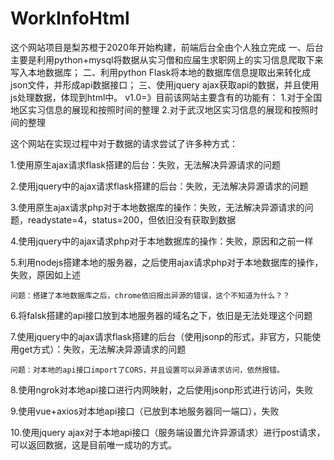# WorkInfoHtml
这个网站项目是梨苏橙于2020年开始构建，前端后台全由个人独立完成
一、后台主要是利用python+mysql将数据从实习僧和应届生求职网上的实习信息爬取下来写入本地数据库；
二、利用python Flask将本地的数据库信息提取出来转化成json文件，并形成api数据接口；
三、使用jquery ajax获取api的数据，并且使用js处理数据，体现到html中。
v1.0=》目前该网站主要含有的功能有：
    1.对于全国地区实习信息的展现和按照时间的整理
    2.对于武汉地区实习信息的展现和按照时间的整理
    
这个网站在实现过程中对于数据的请求尝试了许多种方式：

1.使用原生ajax请求flask搭建的后台：失败，无法解决异源请求的问题

2.使用jquery中的ajax请求flask搭建的后台：失败，无法解决异源请求的问题

3.使用原生ajax请求php对于本地数据库的操作：失败，无法解决异源请求的问题，readystate=4，status=200，但依旧没有获取到数据

4.使用jquery中的ajax请求php对于本地数据库的操作：失败，原因和之前一样

5.利用nodejs搭建本地的服务器，之后使用ajax请求php对于本地数据库的操作，失败，原因如上述

    问题：搭建了本地数据库之后，chrome依旧报出异源的错误，这个不知道为什么？？

6.将falsk搭建的api接口放到本地服务器的域名之下，依旧是无法处理这个问题

7.使用jquery中的ajax请求flask搭建的后台（使用jsonp的形式，非官方，只能使用get方式）：失败，无法解决异源请求的问题

    问题：对本地的api接口import了CORS，并且设置可以异源请求访问，依然报错。

8.使用ngrok对本地api接口进行内网映射，之后使用jsonp形式进行访问，失败

9.使用vue+axios对本地api接口（已放到本地服务器同一端口），失败

10.使用jquery ajax对于本地api接口（服务端设置允许异源请求）进行post请求，可以返回数据，这是目前唯一成功的方式。
